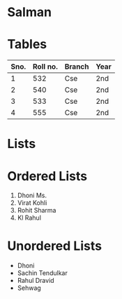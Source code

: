 # Salman
# Tables

|Sno.|Roll no.|Branch|Year|
|----|--------|------|----|
|1|532|Cse|2nd|
|2|540|Cse|2nd|
|3|533|Cse|2nd|
|4|555|Cse|2nd|
# Lists
# Ordered Lists
1. Dhoni Ms.
2. Virat Kohli
3. Rohit Sharma
4. Kl Rahul
# Unordered Lists
* Dhoni
* Sachin Tendulkar
* Rahul Dravid
* Sehwag

